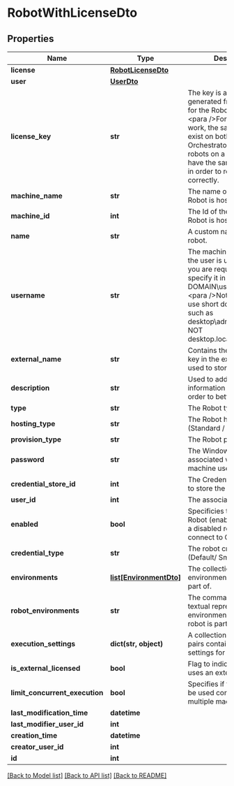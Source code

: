 # RobotWithLicenseDto

## Properties
Name | Type | Description | Notes
------------ | ------------- | ------------- | -------------
**license** | [**RobotLicenseDto**](RobotLicenseDto.md) |  | [optional] 
**user** | [**UserDto**](UserDto.md) |  | [optional] 
**license_key** | **str** | The key is automatically generated from the server for the Robot machine.  &lt;para /&gt;For the robot to work, the same key must exist on both the robot and Orchestrator.  &lt;para /&gt;All robots on a machine must have the same license key in order to register correctly. | [optional] 
**machine_name** | **str** | The name of the machine a Robot is hosted on. | [optional] 
**machine_id** | **int** | The Id of the machine a Robot is hosted on | [optional] 
**name** | **str** | A custom name for the robot. | 
**username** | **str** | The machine username. If the user is under a domain, you are required to also specify it in a DOMAIN\\username format.  &lt;para /&gt;Note: You must use short domain names, such as desktop\\administrator and NOT desktop.local/administrator. | [optional] 
**external_name** | **str** | Contains the value of the key in the external store used to store the password. | [optional] 
**description** | **str** | Used to add additional information about a robot in order to better identify it. | [optional] 
**type** | **str** | The Robot type. | 
**hosting_type** | **str** | The Robot hosting type (Standard / Floating). | 
**provision_type** | **str** | The Robot provision type. | [optional] 
**password** | **str** | The Windows password associated with the machine username. | [optional] 
**credential_store_id** | **int** | The Credential Store used to store the password. | [optional] 
**user_id** | **int** | The associated user&#39;s Id. | [optional] 
**enabled** | **bool** | Specificies the state of the Robot (enabled/disabled) - a disabled robot cannot connect to Orchestrator | [optional] 
**credential_type** | **str** | The robot credentials type (Default/ SmartCard) | [optional] 
**environments** | [**list[EnvironmentDto]**](EnvironmentDto.md) | The collection of environments the robot is part of. | [optional] 
**robot_environments** | **str** | The comma separated textual representation of environment names the robot is part of. | [optional] 
**execution_settings** | **dict(str, object)** | A collection of key value pairs containing execution settings for this robot. | [optional] 
**is_external_licensed** | **bool** | Flag to indicate if the robot uses an external license | [optional] 
**limit_concurrent_execution** | **bool** | Specifies if the robot can be used concurrently on multiple machines | [optional] 
**last_modification_time** | **datetime** |  | [optional] 
**last_modifier_user_id** | **int** |  | [optional] 
**creation_time** | **datetime** |  | [optional] 
**creator_user_id** | **int** |  | [optional] 
**id** | **int** |  | [optional] 

[[Back to Model list]](../README.md#documentation-for-models) [[Back to API list]](../README.md#documentation-for-api-endpoints) [[Back to README]](../README.md)



